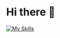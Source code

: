 # Hi there 👋

[![My Skills](https://skillicons.dev/icons?i=html,css,js,react,bootstrap,tailwind,figma,git,github,linux,mysql,nextjs,ps,php,pr,py,ae,robloxstudio,sqlite,lua,vercel)](https://skillicons.dev)



<!--
**javirmv/javirmv** is a ✨ _special_ ✨ repository because its `README.md` (this file) appears on your GitHub profile.

Here are some ideas to get you started:

- 🔭 I’m currently working on ...
- 🌱 I’m currently learning ...
- 👯 I’m looking to collaborate on ...
- 🤔 I’m looking for help with ...
- 💬 Ask me about ...
- 📫 How to reach me: ...
- 😄 Pronouns: ...
- ⚡ Fun fact: ...
-->
